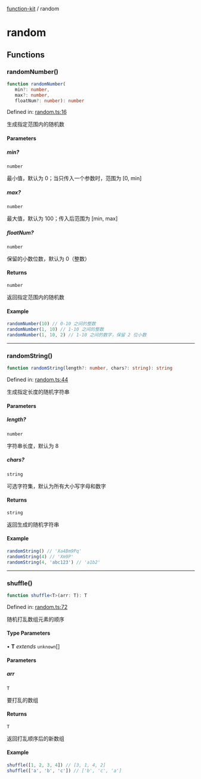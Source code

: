 [function-kit](index.md) / random

# random

## Functions

### randomNumber()

```ts
function randomNumber(
   min?: number, 
   max?: number, 
   floatNum?: number): number
```

Defined in: [random.ts:16](https://github.com/Xaviw/function-kit/blob/98b9f91b74d378f39744fe7ad3262547892c04f0/src/random.ts#L16)

生成指定范围内的随机数

#### Parameters

##### min?

`number`

最小值，默认为 0；当只传入一个参数时，范围为 [0, min]

##### max?

`number`

最大值，默认为 100；传入后范围为 [min, max]

##### floatNum?

`number`

保留的小数位数，默认为 0（整数）

#### Returns

`number`

返回指定范围内的随机数

#### Example

```ts
randomNumber(10) // 0-10 之间的整数
randomNumber(1, 10) // 1-10 之间的整数
randomNumber(1, 10, 2) // 1-10 之间的数字，保留 2 位小数
```

***

### randomString()

```ts
function randomString(length?: number, chars?: string): string
```

Defined in: [random.ts:44](https://github.com/Xaviw/function-kit/blob/98b9f91b74d378f39744fe7ad3262547892c04f0/src/random.ts#L44)

生成指定长度的随机字符串

#### Parameters

##### length?

`number`

字符串长度，默认为 8

##### chars?

`string`

可选字符集，默认为所有大小写字母和数字

#### Returns

`string`

返回生成的随机字符串

#### Example

```ts
randomString() // 'Xa4Bm9Pq'
randomString(4) // 'Xm9P'
randomString(4, 'abc123') // 'a1b2'
```

***

### shuffle()

```ts
function shuffle<T>(arr: T): T
```

Defined in: [random.ts:72](https://github.com/Xaviw/function-kit/blob/98b9f91b74d378f39744fe7ad3262547892c04f0/src/random.ts#L72)

随机打乱数组元素的顺序

#### Type Parameters

• **T** *extends* `unknown`[]

#### Parameters

##### arr

`T`

要打乱的数组

#### Returns

`T`

返回打乱顺序后的新数组

#### Example

```ts
shuffle([1, 2, 3, 4]) // [3, 1, 4, 2]
shuffle(['a', 'b', 'c']) // ['b', 'c', 'a']
```
